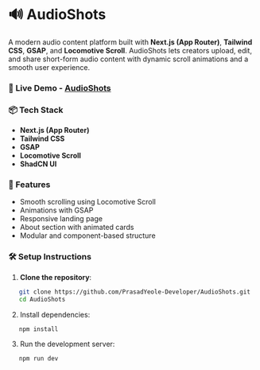 # 🔊 AudioShots

A modern audio content platform built with **Next.js (App Router)**, **Tailwind CSS**, **GSAP**, and **Locomotive Scroll**. AudioShots lets creators upload, edit, and share short-form audio content with dynamic scroll animations and a smooth user experience.

### 🔗 Live Demo - [AudioShots](https://audio-shots.vercel.app/)

### 📦 Tech Stack

- **Next.js (App Router)**
- **Tailwind CSS**
- **GSAP**
- **Locomotive Scroll**
- **ShadCN UI**

### 🚀 Features

- Smooth scrolling using Locomotive Scroll
- Animations with GSAP
- Responsive landing page
- About section with animated cards
- Modular and component-based structure

### 🛠️ Setup Instructions

1. **Clone the repository**:

```bash
   git clone https://github.com/PrasadYeole-Developer/AudioShots.git
   cd AudioShots
```

2. Install dependencies:
```bash
   npm install
```

3. Run the development server:
```bash
   npm run dev
```
